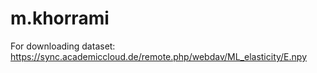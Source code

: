 # m.khorrami

For downloading dataset:
https://sync.academiccloud.de/remote.php/webdav/ML_elasticity/E.npy
